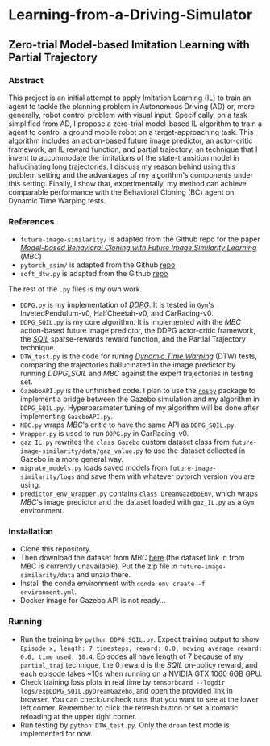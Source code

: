 # Learning-from-a-Driving-Simulator
## Zero-trial Model-based Imitation Learning with Partial Trajectory

### Abstract
This project is an initial attempt to apply Imitation Learning (IL) to train an agent to tackle the planning problem in Autonomous Driving (AD) or, more generally, robot control problem with visual input. 
Specifically, on a task simplified from AD, I propose a zero-trial model-based IL algorithm to train a agent to control a ground mobile robot on a target-approaching task. This algorithm includes an action-based future image predictor, an actor-critic framework, an IL reward function, and partial trajectory, an technique that I invent to accommodate the limitations of the state-transition model in hallucinating long trajectories. I discuss my reason behind using this problem setting and the advantages of my algorithm's components under this setting. Finally, I show that, experimentally, my method can achieve comparable performance with the Behavioral Cloning (BC) agent on Dynamic Time Warping tests.

### References
- `future-image-similarity/` is adapted from the Github repo for the paper [*Model-based Behavioral Cloning with Future Image Similarity Learning*](https://github.com/anwu21/future-image-similarity) (*MBC*)  
- `pytorch_ssim/` is adapted from the Github [repo](https://github.com/Po-Hsun-Su/pytorch-ssim)  
- `soft_dtw.py` is adapted from the Github [repo](https://github.com/Sleepwalking/pytorch-softdtw)  

The rest of the `.py` files is my own work.  

- `DDPG.py` is my implementation of [*DDPG*](https://arxiv.org/abs/1509.02971). It is tested in [`Gym`](https://gym.openai.com/docs/)'s InvetedPendulum-v0, HalfCheetah-v0, and CarRacing-v0.   
- `DDPG_SQIL.py` is my core algorithm. It is implemented with the *MBC* action-based future image predictor, the DDPG actor-critic framework, the [*SQIL*](https://arxiv.org/abs/1905.11108) sparse-rewards reward function, and the Partial Trajectory technique.  
- `DTW_test.py` is the code for runing [*Dynamic Time Warping*](https://arxiv.org/abs/1703.01541) (DTW) tests, comparing the trajectories hallucinated in the image predictor by running *DDPG_SQIL* and *MBC* against the expert trajectories in testing set.  
- `GazeboAPI.py` is the unfinished code. I plan to use the [`rospy`](http://wiki.ros.org/rospy) package to implement a bridge between the Gazebo simulation and my algorithm in `DDPG_SQIL.py`. Hyperparameter tuning of my algorithm will be done after implementing `GazeboAPI.py`.  
- `MBC.py` wraps *MBC*'s critic to have the same API as `DDPG_SQIL.py`.  
- `Wrapper.py` is used to run `DDPG.py` in CarRacing-v0.  
- `gaz_IL.py` rewrites the `class Gazebo` custom dataset class from `future-image-similarity/data/gaz_value.py` to use the dataset collected in Gazebo in a more general way.  
- `migrate_models.py` loads saved models from `future-image-similarity/logs` and save them with whatever pytorch version you are using.  
- `predictor_env_wrapper.py` contains `class DreamGazeboEnv`, which wraps *MBC*'s image predictor and the dataset loaded with `gaz_IL.py` as a `Gym` environment.  

### Installation
- Clone this repository. 
- Then download the dataset from *MBC* [here](https://drive.google.com/file/d/1BphXhW2CmJ8NlgiZ5NGJ4HKUC2xRZ8rb/view?usp=sharing) (the dataset link in from MBC is currently unavailable). Put the zip file in `future-image-similarity/data` and unzip there.
- Install the conda environment with `conda env create -f environment.yml`.
- Docker image for Gazebo API is not ready...

### Running 
- Run the training by `python DDPG_SQIL.py`. Expect training output to show `Episode x, length: 7 timesteps, reward: 0.0, moving average reward: 0.0, time used: 10.4`. Episodes all have length of 7 because of my `partial_traj` technique, the 0 reward is the *SQIL* on-policy reward, and each episode takes ~10s when running on a NVIDIA GTX 1060 6GB GPU.
- Check training loss plots in real time by `tensorboard --logdir logs/expDDPG_SQIL.pyDreamGazebo`, and open the provided link in browser. You can check/uncheck runs that you want to see at the lower left corner. Remember to click the refresh button or set automatic reloading at the upper right corner.
- Run testing by `python DTW_test.py`. Only the `dream` test mode is implemented for now.
